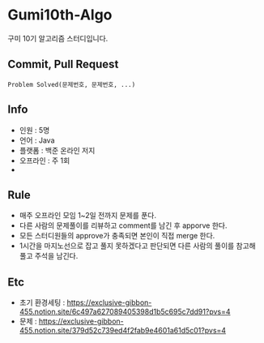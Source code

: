 # Gumi10th-Algo
구미 10기 알고리즘 스터디입니다.

## Commit, Pull Request
<code>Problem Solved(문제번호, 문제번호, ...)</code>

## Info
- 인원 : 5명
- 언어 : Java
- 플랫폼 : 백준 온라인 저지
- 오프라인 : 주 1회
- 

## Rule
- 매주 오프라인 모임 1~2일 전까지 문제를 푼다.
- 다른 사람의 문제풀이를 리뷰하고 comment를 남긴 후 apporve 한다.
- 모든 스터디원들의 approve가 충족되면 본인이 직접 merge 한다.
- 1시간을 마지노선으로 잡고 풀지 못하겠다고 판단되면 다른 사람의 풀이를 참고해 풀고 주석을 남긴다.

## Etc
- 초기 환경세팅 : https://exclusive-gibbon-455.notion.site/6c497a627089405398d1b5c695c7dd91?pvs=4
- 문제 : https://exclusive-gibbon-455.notion.site/379d52c739ed4f2fab9e4601a61d5c01?pvs=4
